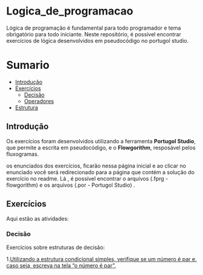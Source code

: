 # Logica_de_programacao
Lógica de programação é fundamental para todo programador e tema obrigatório para todo iniciante. Neste repositório, é possível encontrar exercícios de lógica desenvolvidos em pseudocódigo no portugol studio. 

Sumario
========

<!--ts-->
  * [Introdução](#Introdução)
  * [Exercícios](#Exercícios)
    * [Decisão](#Decisão)
    * [Operadores ](#Operadores)
  * [Estrutura](#Estrutura)
 <!--te-->
 
## Introdução
Os exercícios foram desenvolvidos utilizando a ferramenta **Portugol Studio**, que permite a escrita em pseudocódigo, e o **Flowgorithm**, resposável pelos fluxogramas.

os enunciados dos exercícios, ficarão nessa página inicial e ao clicar no enunciado você será redirecionado para a página que contém a solução do exercício no readme. Lá , é possível encontrar o arquivos (.fprg - flowgorithm) e os arquivos (.por - Portugol Studio) .



## Exercícios
Aqui  estão as atividades:

### Decisão
Exercícios sobre estruturas de decisão:

1.[Utilizando  a  estrutura  condicional  simples,  verifique  se  um  número  é  par e, caso seja, escreva na tela “o número é par”.](https://github.com/allan-gh/Logica_de_programacao/tree/main/Desvios_condicionais/exercicios-pag53/exec1)

  



